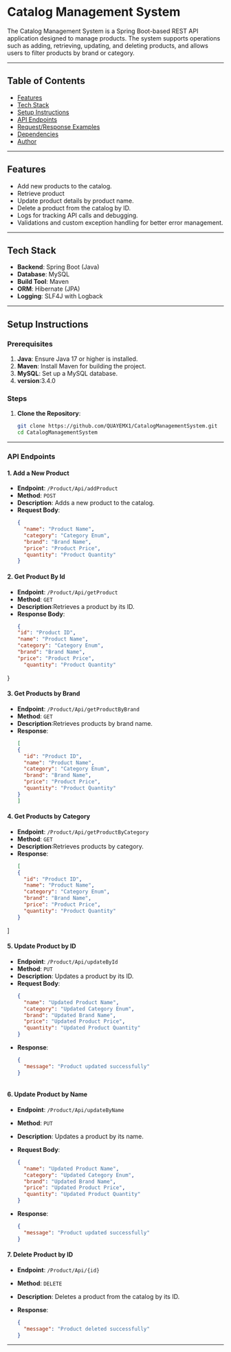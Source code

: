 # Catalog Management System

The Catalog Management System is a Spring Boot-based REST API application designed to manage products. The system supports operations such as adding, retrieving, updating, and deleting products, and allows users to filter products by brand or category.

---

## Table of Contents
- [Features](#features)
- [Tech Stack](#tech-stack)
- [Setup Instructions](#setup-instructions)
- [API Endpoints](#api-endpoints)
- [Request/Response Examples](#requestresponse-examples)
- [Dependencies](#dependencies)
- [Author](#author)

---

## Features
- Add new products to the catalog.
- Retrieve product
- Update product details by product name.
- Delete a product from the catalog by ID.
- Logs for tracking API calls and debugging.
- Validations and custom exception handling for better error management.

---

## Tech Stack
- **Backend**: Spring Boot (Java)
- **Database**: MySQL
- **Build Tool**: Maven
- **ORM**: Hibernate (JPA)
- **Logging**: SLF4J with Logback

---

## Setup Instructions

### Prerequisites
1. **Java**: Ensure Java 17 or higher is installed.
2. **Maven**: Install Maven for building the project.
3. **MySQL**: Set up a MySQL database.
4. **version**:3.4.0

### Steps
1. **Clone the Repository**:
    ```bash
    git clone https://github.com/QUAYEMX1/CatalogManagementSystem.git
    cd CatalogManagementSystem
    ```
---
### API Endpoints

#### 1. **Add a New Product**
- **Endpoint**: `/Product/Api/addProduct`
- **Method**: `POST`
- **Description**: Adds a new product to the catalog.
- **Request Body**: 
  ```json
  {
    "name": "Product Name",
    "category": "Category Enum",
    "brand": "Brand Name",
    "price": "Product Price",
    "quantity": "Product Quantity"
  }


#### 2. **Get Product By Id**
- **Endpoint**: `/Product/Api/getProduct`
- **Method**: `GET`
- **Description**:Retrieves a product by its ID.
- **Response Body**: 
  ```json
  {
  "id": "Product ID",
  "name": "Product Name",
  "category": "Category Enum",
  "brand": "Brand Name",
  "price": "Product Price",
    "quantity": "Product Quantity"
}

#### 3. **Get Products by Brand**
- **Endpoint**: `/Product/Api/getProductByBrand`
- **Method**: `GET`
- **Description**:Retrieves products by brand name.
- **Response**: 
  ```json
  [
  {
    "id": "Product ID",
    "name": "Product Name",
    "category": "Category Enum",
    "brand": "Brand Name",
    "price": "Product Price",
    "quantity": "Product Quantity"
  }
  ]

#### 4. **Get Products by Category**
- **Endpoint**: `/Product/Api/getProductByCategory`
- **Method**: `GET`
- **Description**:Retrieves products by category.
- **Response**:
  ```json
  [
  {
    "id": "Product ID",
    "name": "Product Name",
    "category": "Category Enum",
    "brand": "Brand Name",
    "price": "Product Price",
    "quantity": "Product Quantity"
  }
]

#### 5. **Update Product by ID**
- **Endpoint**: `/Product/Api/updateById`
- **Method**: `PUT`
- **Description**: Updates a product by its ID.
- **Request Body**:
  ```json
  {
    "name": "Updated Product Name",
    "category": "Updated Category Enum",
    "brand": "Updated Brand Name",
    "price": "Updated Product Price",
    "quantity": "Updated Product Quantity"
  }

- **Response**:
  ```json
  {
    "message": "Product updated successfully"
  }



#### 6. **Update Product by Name**
- **Endpoint**: `/Product/Api/updateByName`
- **Method**: `PUT`
- **Description**: Updates a product by its name.

- **Request Body**:
  ```json
  {
    "name": "Updated Product Name",
    "category": "Updated Category Enum",
    "brand": "Updated Brand Name",
    "price": "Updated Product Price",
    "quantity": "Updated Product Quantity"
  }

- **Response**:
  ```json
  {
    "message": "Product updated successfully"
  }

#### 7. **Delete Product by ID**
- **Endpoint**: `/Product/Api/{id}`
- **Method**: `DELETE`
- **Description**: Deletes a product from the catalog by its ID.

- **Response**:
  ```json
  {
    "message": "Product deleted successfully"
  }

---









  





  








